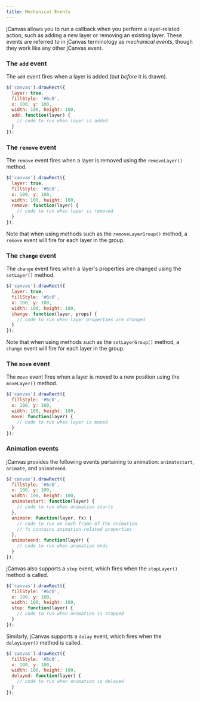 ```yaml
---
title: Mechanical Events
---
```


jCanvas allows you to run a callback when you perform a layer-related action, such as adding a new layer or removing an existing layer. These events are referred to in jCanvas terminology as *mechanical events*, though they work like any other jCanvas event.

### The `add` event

The `add` event fires when a layer is added (but *before* it is drawn).

```javascript
$('canvas').drawRect({
  layer: true,
  fillStyle: '#6c0',
  x: 100, y: 100,
  width: 100, height: 100,
  add: function(layer) {
    // code to run when layer is added
  }
});
```

### The `remove` event

The `remove` event fires when a layer is removed using the `removeLayer()` method.

```javascript
$('canvas').drawRect({
  layer: true,
  fillStyle: '#6c0',
  x: 100, y: 100,
  width: 100, height: 100,
  remove: function(layer) {
    // code to run when layer is removed
  }
});
```

Note that when using methods such as the `removeLayerGroup()` method, a `remove` event will fire for each layer in the group.

### The `change` event

The `change` event fires when a layer's properties are changed using the `setLayer()` method.

```javascript
$('canvas').drawRect({
  layer: true,
  fillStyle: '#6c0',
  x: 100, y: 100,
  width: 100, height: 100,
  change: function(layer, props) {
    // code to run when layer properties are changed
  }
});
```

Note that when using methods such as the `setLayerGroup()` method, a `change` event will fire for each layer in the group.

### The `move` event

The `move` event fires when a layer is moved to a new position using the `moveLayer()` method.

```javascript
$('canvas').drawRect({
  fillStyle: '#6c0',
  x: 100, y: 100,
  width: 100, height: 100,
  move: function(layer) {
    // code to run when layer is moved
  }
});
```

### Animation events

jCanvas provides the following events pertaining to animation: `animatestart`, `animate`, and `animateend`.

```javascript
$('canvas').drawRect({
  fillStyle: '#6c0',
  x: 100, y: 100,
  width: 100, height: 100,
  animatestart: function(layer) {
    // code to run when animation starts
  },
  animate: function(layer, fx) {
    // code to run on each frame of the animation
    // fx contains animation-related properties
  },
  animateend: function(layer) {
    // code to run when animation ends
  }
});
```

jCanvas also supports a `stop` event, which fires when the `stopLayer()` method is called.

```javascript
$('canvas').drawRect({
  fillStyle: '#6c0',
  x: 100, y: 100,
  width: 100, height: 100,
  stop: function(layer) {
    // code to run when animation is stopped
  }
});
```

Similarly, jCanvas supports a `delay` event, which fires when the `delayLayer()` method is called.

```javascript
$('canvas').drawRect({
  fillStyle: '#6c0',
  x: 100, y: 100,
  width: 100, height: 100,
  delayed: function(layer) {
    // code to run when animation is delayed
  }
});
```
